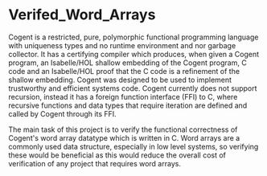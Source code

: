 # Verifed_Word_Arrays
Cogent is a restricted, pure, polymorphic functional programming language
with uniqueness types and no runtime environment and nor garbage
collector. It has a certifying compiler which produces, when given a Cogent
program, an Isabelle/HOL shallow embedding of the Cogent program, C code
and an Isabelle/HOL proof that the C code is a refinement of the shallow
embedding. Cogent was designed to be used to implement trustworthy and
efficient systems code. Cogent currently does not support recursion,
instead it has a foreign function interface (FFI) to C, where recursive
functions and data types that require iteration are defined and called by
Cogent through its FFI.

The main task of this project is to verify the functional correctness of
Cogent's word array datatype which is written in C.
Word arrays are a commonly used data structure, especially in low level
systems, so verifying these would be beneficial as this would reduce the
overall cost of verification of any project that requires word arrays.
